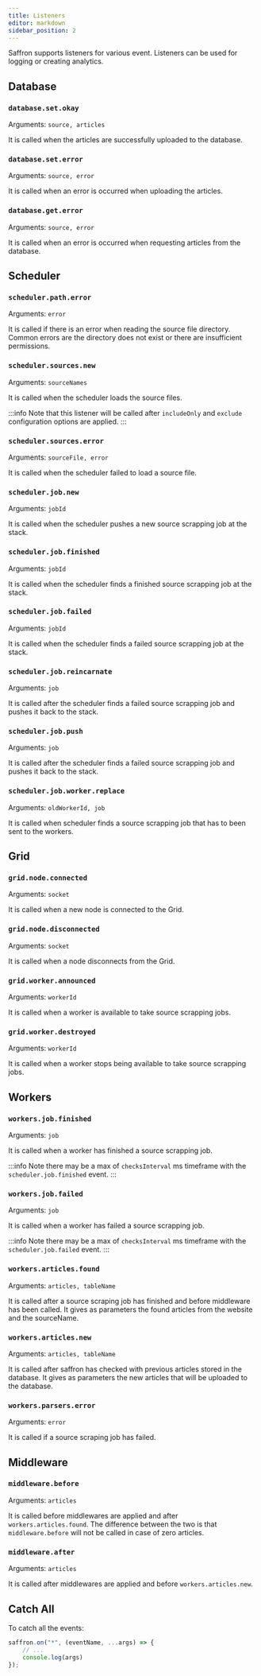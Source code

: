 ```yaml
---
title: Listeners
editor: markdown
sidebar_position: 2
---
```


Saffron supports listeners for various event. Listeners can be used for logging or creating analytics.

## Database

### `database.set.okay`
Arguments: `source, articles`

It is called when the articles are successfully uploaded to the database.

### `database.set.error`
Arguments: `source, error`

It is called when an error is occurred when uploading the articles.

### `database.get.error`
Arguments: `source, error`

It is called when an error is occurred when requesting articles from the database.

## Scheduler

### `scheduler.path.error`
Arguments: `error`

It is called if there is an error when reading the source file directory.
Common errors are the directory does not exist or there are insufficient permissions.

### `scheduler.sources.new`
Arguments: `sourceNames`

It is called when the scheduler loads the source files.

:::info
Note that this listener will be called after `includeOnly` and `exclude` configuration options are applied.
:::

### `scheduler.sources.error`
Arguments: `sourceFile, error`

It is called when the scheduler failed to load a source file.

### `scheduler.job.new`
Arguments: `jobId`

It is called when the scheduler pushes a new source scrapping job at the stack.

### `scheduler.job.finished`
Arguments: `jobId`

It is called when the scheduler finds a finished source scrapping job at the stack.

### `scheduler.job.failed`
Arguments: `jobId`

It is called when the scheduler finds a failed source scrapping job at the stack.

### `scheduler.job.reincarnate`
Arguments: `job`

It is called after the scheduler finds a failed source scrapping job and pushes it back to the stack.

### `scheduler.job.push`
Arguments: `job`

It is called after the scheduler finds a failed source scrapping job and pushes it back to the stack.

### `scheduler.job.worker.replace`
Arguments: `oldWorkerId, job`

It is called when scheduler finds a source scrapping job that has to been sent to the workers.


## Grid

### `grid.node.connected`
Arguments: `socket`

It is called when a new node is connected to the Grid.

### `grid.node.disconnected`
Arguments: `socket`

It is called when a node disconnects from the Grid.

### `grid.worker.announced`
Arguments: `workerId`

It is called when a worker is available to take source scrapping jobs.

### `grid.worker.destroyed`
Arguments: `workerId`

It is called when a worker stops being available to take source scrapping jobs.

## Workers

### `workers.job.finished`
Arguments: `job`

It is called when a worker has finished a source scrapping job.

:::info
Note there may be a max of `checksInterval` ms timeframe with the `scheduler.job.finished` event.
:::

### `workers.job.failed`
Arguments: `job`

It is called when a worker has failed a source scrapping job.

:::info
Note there may be a max of `checksInterval` ms timeframe with the `scheduler.job.failed` event.
:::

### `workers.articles.found`
Arguments: `articles, tableName`

It is called after a source scraping job has finished and before middleware has been called. It gives as parameters the
found articles from the website and the sourceName.

### `workers.articles.new`
Arguments: `articles, tableName`

It is called after saffron has checked with previous articles stored in the database.
It gives as parameters the new articles that will be uploaded to the database.

### `workers.parsers.error`
Arguments: `error`

It is called if a source scraping job has failed.

## Middleware

### `middleware.before`
Arguments: `articles`

It is called before middlewares are applied and after `workers.articles.found`. The difference between
the two is that `middleware.before` will not be called in case of zero articles.

### `middleware.after`
Arguments: `articles`

It is called after middlewares are applied and before `workers.articles.new`.

## Catch All
To catch all the events:

```javascript
saffron.on("*", (eventName, ...args) => {
    // ...
    console.log(args)
});
```